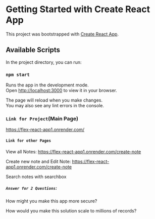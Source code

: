 # Getting Started with Create React App

This project was bootstrapped with [Create React App](https://github.com/facebook/create-react-app).

## Available Scripts

In the project directory, you can run:

### `npm start`

Runs the app in the development mode.\
Open [http://localhost:3000](http://localhost:3000) to view it in your browser.

The page will reload when you make changes.\
You may also see any lint errors in the console.

### `Link for Project`(Main Page)

https://flex-react-app1.onrender.com/

#### `Link for other Pages`

View all Notes: https://flex-react-app1.onrender.com/create-note

Create new note and Edit Note: https://flex-react-app1.onrender.com/create-note

Search notes with searchbox

##### `Answer for 2 Questions`:

How might you make this app more secure?

How would you make this solution scale to millions of records?
